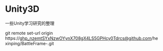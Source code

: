 # Unity3D

一些Unity学习研究的整理



git remote set-url origin https://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@github.com/hexinping/BattleFrame-.git